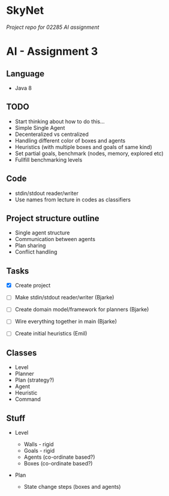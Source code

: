 # SkyNet
*Project repo for 02285 AI assignment*

# AI - Assignment 3

## Language
- Java 8

## TODO
- Start thinking about how to do this...
- Simple Single Agent
- Decenteralized vs centralized
- Handling different color of boxes and agents
- Heuristics (with multiple boxes and goals of same kind)
- Set partial goals, benchmark (nodes, memory, explored etc)
- Fullfill benchmarking levels


## Code
- stdin/stdout reader/writer
- Use names from lecture in codes as classifiers

## Project structure outline
- Single agent structure
- Communication between agents 
- Plan sharing
- Conflict handling


## Tasks
- [x] Create project
- [ ] Make stdin/stdout reader/writer (Bjarke)
- [ ] Create domain model/framework for planners (Bjarke)
- [ ] Wire everything together in main (Bjarke)
- [ ] Create initial heuristics (Emil)


## Classes
- Level
- Planner
- Plan (strategy?)
- Agent
- Heuristic
- Command


## Stuff
- Level
    - Walls - rigid
    - Goals - rigid
    - Agents (co-ordinate based?)
    - Boxes (co-ordinate based?)

- Plan
    - State change steps (boxes and agents)

